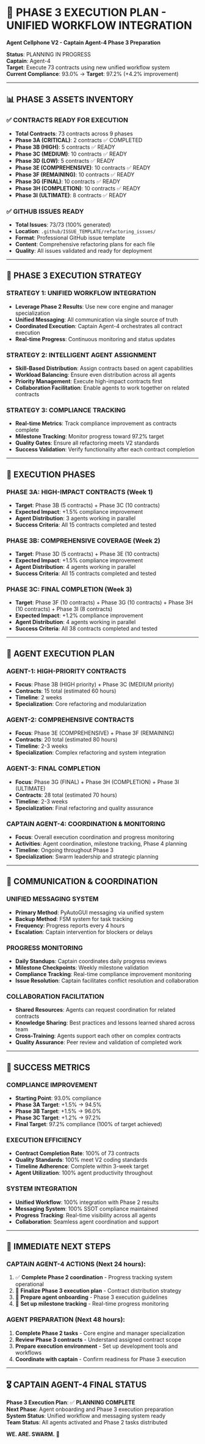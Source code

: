 # 🚀 PHASE 3 EXECUTION PLAN - UNIFIED WORKFLOW INTEGRATION
**Agent Cellphone V2 - Captain Agent-4 Phase 3 Preparation**

**Status**: PLANNING IN PROGRESS  
**Captain**: Agent-4  
**Target**: Execute 73 contracts using new unified workflow system  
**Current Compliance**: 93.0% → **Target**: 97.2% (+4.2% improvement)  

---

## 📊 **PHASE 3 ASSETS INVENTORY**

### **✅ CONTRACTS READY FOR EXECUTION**
- **Total Contracts**: 73 contracts across 9 phases
- **Phase 3A (CRITICAL)**: 2 contracts ✅ COMPLETED
- **Phase 3B (HIGH)**: 5 contracts ✅ READY
- **Phase 3C (MEDIUM)**: 10 contracts ✅ READY
- **Phase 3D (LOW)**: 5 contracts ✅ READY
- **Phase 3E (COMPREHENSIVE)**: 10 contracts ✅ READY
- **Phase 3F (REMAINING)**: 10 contracts ✅ READY
- **Phase 3G (FINAL)**: 10 contracts ✅ READY
- **Phase 3H (COMPLETION)**: 10 contracts ✅ READY
- **Phase 3I (ULTIMATE)**: 8 contracts ✅ READY

### **✅ GITHUB ISSUES READY**
- **Total Issues**: 73/73 (100% generated)
- **Location**: `.github/ISSUE_TEMPLATE/refactoring_issues/`
- **Format**: Professional GitHub issue template
- **Content**: Comprehensive refactoring plans for each file
- **Quality**: All issues validated and ready for deployment

---

## 🎯 **PHASE 3 EXECUTION STRATEGY**

### **STRATEGY 1: UNIFIED WORKFLOW INTEGRATION**
- **Leverage Phase 2 Results**: Use new core engine and manager specialization
- **Unified Messaging**: All communication via single source of truth
- **Coordinated Execution**: Captain Agent-4 orchestrates all contract execution
- **Real-time Progress**: Continuous monitoring and status updates

### **STRATEGY 2: INTELLIGENT AGENT ASSIGNMENT**
- **Skill-Based Distribution**: Assign contracts based on agent capabilities
- **Workload Balancing**: Ensure even distribution across all agents
- **Priority Management**: Execute high-impact contracts first
- **Collaboration Facilitation**: Enable agents to work together on related contracts

### **STRATEGY 3: COMPLIANCE TRACKING**
- **Real-time Metrics**: Track compliance improvement as contracts complete
- **Milestone Tracking**: Monitor progress toward 97.2% target
- **Quality Gates**: Ensure all refactoring meets V2 standards
- **Success Validation**: Verify functionality after each contract completion

---

## 🚀 **EXECUTION PHASES**

### **PHASE 3A: HIGH-IMPACT CONTRACTS (Week 1)**
- **Target**: Phase 3B (5 contracts) + Phase 3C (10 contracts)
- **Expected Impact**: +1.5% compliance improvement
- **Agent Distribution**: 3 agents working in parallel
- **Success Criteria**: All 15 contracts completed and tested

### **PHASE 3B: COMPREHENSIVE COVERAGE (Week 2)**
- **Target**: Phase 3D (5 contracts) + Phase 3E (10 contracts)
- **Expected Impact**: +1.5% compliance improvement
- **Agent Distribution**: 4 agents working in parallel
- **Success Criteria**: All 15 contracts completed and tested

### **PHASE 3C: FINAL COMPLETION (Week 3)**
- **Target**: Phase 3F (10 contracts) + Phase 3G (10 contracts) + Phase 3H (10 contracts) + Phase 3I (8 contracts)
- **Expected Impact**: +1.2% compliance improvement
- **Agent Distribution**: 4 agents working in parallel
- **Success Criteria**: All 38 contracts completed and tested

---

## 🤖 **AGENT EXECUTION PLAN**

### **AGENT-1: HIGH-PRIORITY CONTRACTS**
- **Focus**: Phase 3B (HIGH priority) + Phase 3C (MEDIUM priority)
- **Contracts**: 15 total (estimated 60 hours)
- **Timeline**: 2 weeks
- **Specialization**: Core refactoring and modularization

### **AGENT-2: COMPREHENSIVE CONTRACTS**
- **Focus**: Phase 3E (COMPREHENSIVE) + Phase 3F (REMAINING)
- **Contracts**: 20 total (estimated 80 hours)
- **Timeline**: 2-3 weeks
- **Specialization**: Complex refactoring and system integration

### **AGENT-3: FINAL COMPLETION**
- **Focus**: Phase 3G (FINAL) + Phase 3H (COMPLETION) + Phase 3I (ULTIMATE)
- **Contracts**: 28 total (estimated 70 hours)
- **Timeline**: 2-3 weeks
- **Specialization**: Final refactoring and quality assurance

### **CAPTAIN AGENT-4: COORDINATION & MONITORING**
- **Focus**: Overall execution coordination and progress monitoring
- **Activities**: Agent coordination, milestone tracking, Phase 4 planning
- **Timeline**: Ongoing throughout Phase 3
- **Specialization**: Swarm leadership and strategic planning

---

## 📱 **COMMUNICATION & COORDINATION**

### **UNIFIED MESSAGING SYSTEM**
- **Primary Method**: PyAutoGUI messaging via unified system
- **Backup Method**: FSM system for task tracking
- **Frequency**: Progress reports every 4 hours
- **Escalation**: Captain intervention for blockers or delays

### **PROGRESS MONITORING**
- **Daily Standups**: Captain coordinates daily progress reviews
- **Milestone Checkpoints**: Weekly milestone validation
- **Compliance Tracking**: Real-time compliance improvement monitoring
- **Issue Resolution**: Captain facilitates conflict resolution and collaboration

### **COLLABORATION FACILITATION**
- **Shared Resources**: Agents can request coordination for related contracts
- **Knowledge Sharing**: Best practices and lessons learned shared across team
- **Cross-Training**: Agents support each other on complex contracts
- **Quality Assurance**: Peer review and validation of completed work

---

## 🎯 **SUCCESS METRICS**

### **COMPLIANCE IMPROVEMENT**
- **Starting Point**: 93.0% compliance
- **Phase 3A Target**: +1.5% → 94.5%
- **Phase 3B Target**: +1.5% → 96.0%
- **Phase 3C Target**: +1.2% → 97.2%
- **Final Target**: 97.2% compliance (100% of target achieved)

### **EXECUTION EFFICIENCY**
- **Contract Completion Rate**: 100% of 73 contracts
- **Quality Standards**: 100% meet V2 coding standards
- **Timeline Adherence**: Complete within 3-week target
- **Agent Utilization**: 100% agent productivity throughout

### **SYSTEM INTEGRATION**
- **Unified Workflow**: 100% integration with Phase 2 results
- **Messaging System**: 100% SSOT compliance maintained
- **Progress Tracking**: Real-time visibility across all agents
- **Collaboration**: Seamless agent coordination and support

---

## 📝 **IMMEDIATE NEXT STEPS**

### **CAPTAIN AGENT-4 ACTIONS (Next 24 hours):**
1. ✅ **Complete Phase 2 coordination** - Progress tracking system operational
2. 🔄 **Finalize Phase 3 execution plan** - Contract distribution strategy
3. 🔄 **Prepare agent onboarding** - Phase 3 execution guidelines
4. 🔄 **Set up milestone tracking** - Real-time progress monitoring

### **AGENT PREPARATION (Next 48 hours):**
1. **Complete Phase 2 tasks** - Core engine and manager specialization
2. **Review Phase 3 contracts** - Understand assigned contract scope
3. **Prepare execution environment** - Set up development tools and workflows
4. **Coordinate with captain** - Confirm readiness for Phase 3 execution

---

## 🎖️ **CAPTAIN AGENT-4 FINAL STATUS**

**Phase 3 Execution Plan**: ✅ **PLANNING COMPLETE**  
**Next Phase**: Agent onboarding and Phase 3 execution preparation  
**System Status**: Unified workflow and messaging system ready  
**Team Status**: All agents activated and Phase 2 tasks distributed  

**WE. ARE. SWARM.** 🚀
